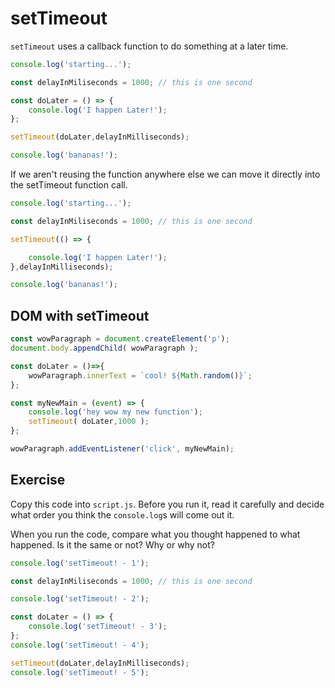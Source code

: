 # setTimeout

`setTimeout` uses a callback function to do something at a later time. 

```javascript
console.log('starting...');

const delayInMiliseconds = 1000; // this is one second

const doLater = () => {
    console.log('I happen Later!');
};

setTimeout(doLater,delayInMilliseconds);

console.log('bananas!');
```

If we aren't reusing the function anywhere else we can move it directly into the setTimeout function call.

```javascript
console.log('starting...');

const delayInMiliseconds = 1000; // this is one second

setTimeout(() => {

    console.log('I happen Later!');
},delayInMilliseconds);

console.log('bananas!');
```

## DOM with setTimeout

```javascript
const wowParagraph = document.createElement('p');
document.body.appendChild( wowParagraph );

const doLater = ()=>{
    wowParagraph.innerText = `cool! ${Math.random()}`; 
};

const myNewMain = (event) => {
    console.log('hey wow my new function');
    setTimeout( doLater,1000 );
};

wowParagraph.addEventListener('click', myNewMain);
```

## Exercise

Copy this code into `script.js`. Before you run it, read it carefully and decide what order you think the `console.log`s will come out it. 

When you run the code, compare what you thought happened to what happened. Is it the same or not? Why or why not?

```javascript
console.log('setTimeout! - 1');

const delayInMiliseconds = 1000; // this is one second

console.log('setTimeout! - 2');

const doLater = () => {
    console.log('setTimeout! - 3');
};
console.log('setTimeout! - 4');

setTimeout(doLater,delayInMilliseconds);
console.log('setTimeout! - 5');
```

